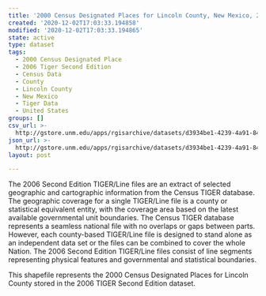 ```yaml
---
title: '2000 Census Designated Places for Lincoln County, New Mexico, 2006se TIGER'
created: '2020-12-02T17:03:33.194858'
modified: '2020-12-02T17:03:33.194865'
state: active
type: dataset
tags:
  - 2000 Census Designated Place
  - 2006 Tiger Second Edition
  - Census Data
  - County
  - Lincoln County
  - New Mexico
  - Tiger Data
  - United States
groups: []
csv_url: >-
  http://gstore.unm.edu/apps/rgisarchive/datasets/d3934be1-4239-4a91-84c7-9974784144c1/tgr2006se_linc_place00.derived.csv
json_url: >-
  http://gstore.unm.edu/apps/rgisarchive/datasets/d3934be1-4239-4a91-84c7-9974784144c1/tgr2006se_linc_place00.derived.json
layout: post

---
```

The 2006 Second Edition TIGER/Line files are an extract of selected geographic and cartographic information from the Census TIGER database.  The geographic coverage for a single TIGER/Line file is a county or statistical equivalent entity, with the coverage area based on the latest available governmental unit boundaries. The Census TIGER database represents a seamless national file with no overlaps or gaps between parts.  However, each county-based TIGER/Line file is designed to stand alone as an independent data set or the files can be combined to cover the whole Nation.  The 2006 Second Edition  TIGER/Line files consist of line segments representing physical features and governmental and statistical boundaries.  

This shapefile represents the 2000 Census Designated Places for Lincoln County stored in the 2006 TIGER Second Edition dataset.

